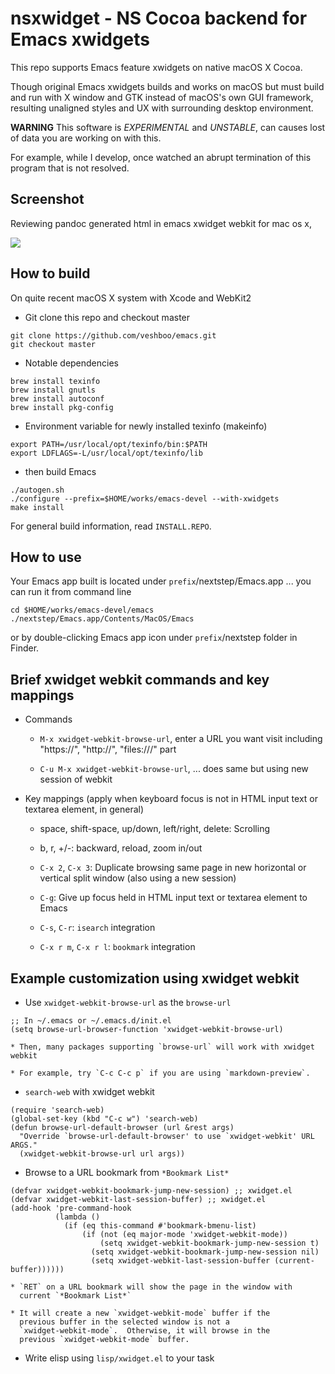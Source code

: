 # nsxwidget - NS Cocoa backend for Emacs xwidgets

This repo supports Emacs feature xwidgets on native macOS X Cocoa.

Though original Emacs xwidgets builds and works on macOS but must
build and run with X window and GTK instead of macOS's own GUI
framework, resulting unaligned styles and UX with surrounding desktop
environment.

**WARNING** This software is *EXPERIMENTAL* and *UNSTABLE*, can causes
lost of data you are working on with this.

For example, while I develop, once watched an abrupt termination of
this program that is not resolved.

## Screenshot

Reviewing pandoc generated html in emacs xwidget webkit for mac os x,

![](nsxwidget-pandoc-yt.png)

## How to build

On quite recent macOS X system with Xcode and WebKit2

* Git clone this repo and checkout master
``` shell
git clone https://github.com/veshboo/emacs.git
git checkout master
```

* Notable dependencies
``` shell
brew install texinfo
brew install gnutls
brew install autoconf
brew install pkg-config
```

* Environment variable for newly installed texinfo (makeinfo)
``` shell
export PATH=/usr/local/opt/texinfo/bin:$PATH
export LDFLAGS=-L/usr/local/opt/texinfo/lib
```

* then build Emacs
``` shell
./autogen.sh
./configure --prefix=$HOME/works/emacs-devel --with-xwidgets
make install
```

For general build information, read `INSTALL.REPO`.

## How to use

Your Emacs app built is located under `prefix`/nextstep/Emacs.app
... you can run it from command line

``` shell
cd $HOME/works/emacs-devel/emacs
./nextstep/Emacs.app/Contents/MacOS/Emacs
```

or by double-clicking Emacs app icon under `prefix`/nextstep folder in
Finder.

## Brief xwidget webkit commands and key mappings

* Commands

    * `M-x xwidget-webkit-browse-url`, enter a URL you want visit
      including "https://", "http://", "files:///" part

    * `C-u M-x xwidget-webkit-browse-url`, ... does same but using
      new session of webkit

* Key mappings (apply when keyboard focus is not in HTML input text or textarea element, in general)

    * space, shift-space, up/down, left/right, delete: Scrolling

    * b, r, +/-: backward, reload, zoom in/out

    * `C-x 2`, `C-x 3`: Duplicate browsing same page in new horizontal or vertical split window (also using a new session)

    * `C-g`: Give up focus held in HTML input text or textarea element to Emacs

    * `C-s`, `C-r`: `isearch` integration

    * `C-x r m`, `C-x r l`: `bookmark` integration

## Example customization using xwidget webkit

* Use `xwidget-webkit-browse-url` as the `browse-url`
``` emacs-lisp
;; In ~/.emacs or ~/.emacs.d/init.el
(setq browse-url-browser-function 'xwidget-webkit-browse-url)
```

    * Then, many packages supporting `browse-url` will work with xwidget webkit

    * For example, try `C-c C-c p` if you are using `markdown-preview`.

* `search-web` with xwidget webkit
``` emacs-lisp
(require 'search-web)
(global-set-key (kbd "C-c w") 'search-web)
(defun browse-url-default-browser (url &rest args)
  "Override `browse-url-default-browser' to use `xwidget-webkit' URL ARGS."
  (xwidget-webkit-browse-url url args))
```

* Browse to a URL bookmark from `*Bookmark List*`
``` emacs-lisp
(defvar xwidget-webkit-bookmark-jump-new-session) ;; xwidget.el
(defvar xwidget-webkit-last-session-buffer) ;; xwidget.el
(add-hook 'pre-command-hook
          (lambda ()
            (if (eq this-command #'bookmark-bmenu-list)
                (if (not (eq major-mode 'xwidget-webkit-mode))
                    (setq xwidget-webkit-bookmark-jump-new-session t)
                  (setq xwidget-webkit-bookmark-jump-new-session nil)
                  (setq xwidget-webkit-last-session-buffer (current-buffer))))))
```

    * `RET` on a URL bookmark will show the page in the window with
      current `*Bookmark List*`

    * It will create a new `xwidget-webkit-mode` buffer if the
      previous buffer in the selected window is not a
      `xwidget-webkit-mode`.  Otherwise, it will browse in the
      previous `xwidget-webkit-mode` buffer.

* Write elisp using `lisp/xwidget.el` to your task
